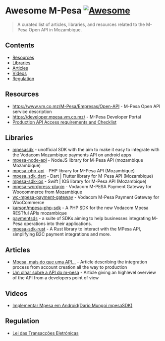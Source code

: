 # Awesome M-Pesa [![Awesome](https://awesome.re/badge-flat.svg)](https://awesome.re)

> A curated list of articles, libraries, and resources related to the M-Pesa Open API in Mozambique.

## Contents

- [Resources](#resources)
- [Libraries](#libraries)
- [Articles](#articles)
- [Videos](#videos)
- [Regulation](#regulation)

## Resources

- https://www.vm.co.mz/M-Pesa/Empresas/Open-API - M-Pesa Open API service description
- https://developer.mpesa.vm.co.mz/ - M-Pesa Developer Portal
- [Production API Access requirements and Checklist](https://github.com/PauloPhagula/awesome-mpesa/files/12642465/Checklist.para.Pessoas.Colectivas.-.V1.5.pdf)

## Libraries

- [mpesasdk](https://github.com/realdm/mpesasdk) - unofficial SDK with the aim to make it easy to integrate with the Vodacom Mozambique payments API on android apps
- [mpesa-node-api](https://github.com/thatfiredev/mpesa-node-api) - NodeJS library for M-Pesa API (mozambique Mozambique)
- [mpesa-php-api](https://github.com/abdulmueid/mpesa-php-api) - PHP library for M-Pesa API (Mozambique)
- [mpesa_sdk_dart](https://github.com/realrgt/mpesa_sdk_dart) - Dart | Flutter library for M-Pesa API (Mozambique)
- [mpesa-sdk-ios](https://github.com/AlgyJr/MpesaSDK.git) - Swift | IOS library for M-Pesa API (Mozambique)
- [mpesa-wordpress-plugin](https://github.com/herquiloidehele/mpesa-wordpress-plugin) - Vodacom M-PESA Payment Gateway for Woocommerce from Mozambique
- [wc-mpesa-payment-gateway](https://github.com/turbohost/wc-mpesa-payment-gateway) - Vodacom M-Pesa Payment Gateway for WooCommerce
- [karson/mpesa-php-sdk](https://github.com/karson/mpesa-php-sdk) - A PHP SDK for the new Vodacom Mpesa RESTful APIs mozambique
- [paymentsds](https://github.com/paymentsds) - a suite of SDKs aiming to help businesses integrating M-Pesa operations into their applications.
- [mpesa-sdk-rust](https://github.com/GraHms/mpesa-rust-sdk) - A Rust library to interact with the MPesa API, simplifying B2C payment integrations and more.

## Articles

- [Mpesa, mais do que uma API…](https://medium.com/android-dev-moz/mpesa-mais-do-que-uma-api-bc2ead953cc2) - Article describing the integration process from account creation all the way to production
- [Um olhar sobre a API do m-pesa](https://medium.com/android-dev-moz/um-olhar-sobre-a-api-do-m-pesa-688fd6abe351) - Article giving an highlevel overview of the API from a developers point of view

## Videos

- [Implementar Mpesa em Android(Dario Mungoi mpesaSDK)](https://www.youtube.com/watch?v=RtY67lsb5TY)

## Regulation

- [Lei das Transacções Eletrónicas ](https://github.com/PauloPhagula/awesome-mpesa/files/12642436/Lei-das-Transaccoes-eletronicas.pdf)
